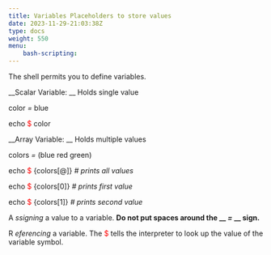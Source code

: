 ```yaml
---
title: Variables Placeholders to store values
date: 2023-11-29-21:03:38Z
type: docs 
weight: 550
menu: 
    bash-scripting:
---
```



The shell permits you to define variables.

__Scalar Variable: __ Holds single value

color _=_ blue

echo  <span style="color:#FF0000">$</span> color

__Array Variable: __ Holds multiple values

colors _=_ (blue red green)

echo  <span style="color:#FF0000">$</span> {colors[@]}  _# prints all values_

echo  <span style="color:#FF0000">$</span> {colors[0]}   _# prints first value_

echo  <span style="color:#FF0000">$</span> {colors[1]}   _# prints second value_

A _ssigning_  a value to a variable.  __Do not put spaces around the __  _=_  __ sign.__

R _eferencing_  a variable. The  <span style="color:#FF0000">$</span>  tells the interpreter to look up the value of the variable symbol.

